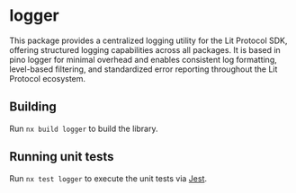 # logger

This package provides a centralized logging utility for the Lit Protocol SDK, offering structured logging capabilities across all packages. It is based in pino logger for minimal overhead and enables consistent log formatting, level-based filtering, and standardized error reporting throughout the Lit Protocol ecosystem.

## Building

Run `nx build logger` to build the library.

## Running unit tests

Run `nx test logger` to execute the unit tests via [Jest](https://jestjs.io).

